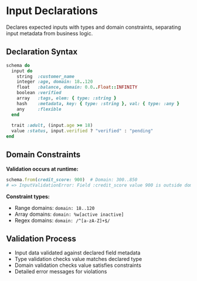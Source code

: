 # Input Declarations

Declares expected inputs with types and domain constraints, separating input metadata from business logic.

## Declaration Syntax

```ruby
schema do
  input do
    string  :customer_name
    integer :age, domain: 18..120
    float   :balance, domain: 0.0..Float::INFINITY
    boolean :verified
    array   :tags, elem: { type: :string }
    hash    :metadata, key: { type: :string }, val: { type: :any }
    any     :flexible
  end
  
  trait :adult, (input.age >= 18)
  value :status, input.verified ? "verified" : "pending"
end
```

## Domain Constraints

**Validation occurs at runtime:**
```ruby
schema.from(credit_score: 900)  # Domain: 300..850
# => InputValidationError: Field :credit_score value 900 is outside domain 300..850
```

**Constraint types:**
- Range domains: `domain: 18..120`
- Array domains: `domain: %w[active inactive]`
- Regex domains: `domain: /^[a-zA-Z]+$/`

## Validation Process

- Input data validated against declared field metadata
- Type validation checks value matches declared type
- Domain validation checks value satisfies constraints
- Detailed error messages for violations